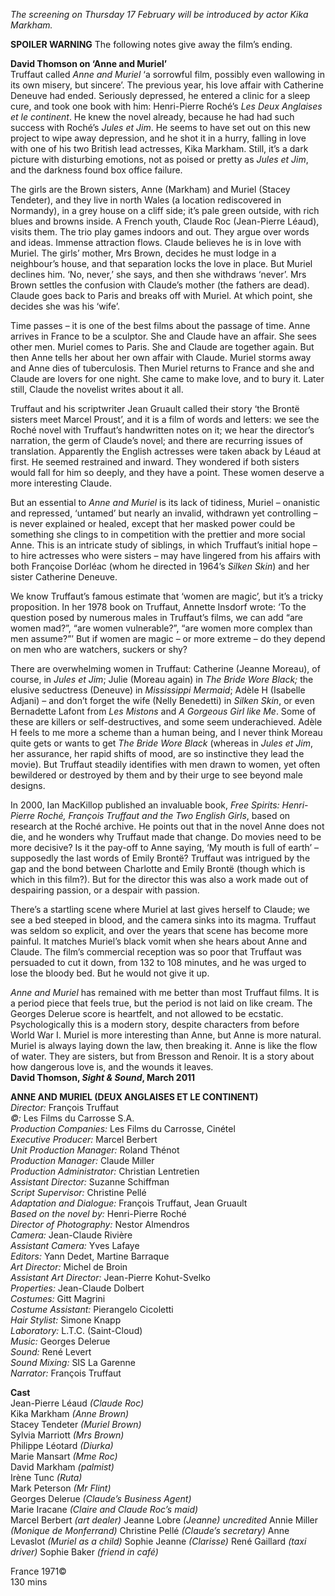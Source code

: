 
_The screening on Thursday 17 February will be introduced by actor Kika Markham._

**SPOILER WARNING** The following notes give away the film’s ending.

**David Thomson on ‘Anne and Muriel’**<br>
Truffaut called _Anne and Muriel_ ‘a sorrowful film, possibly even wallowing in its own misery, but sincere’. The previous year, his love affair with Catherine Deneuve had ended. Seriously depressed, he entered a clinic for a sleep cure, and took one book with him: Henri-Pierre Roché’s _Les Deux_ _Anglaises et le continent_. He knew the novel already, because he had had such success with Roché’s _Jules et Jim_. He seems to have set out on this new project to wipe away depression, and he shot it in a hurry, falling in love with one of his two British lead actresses, Kika Markham. Still, it’s a dark picture with disturbing emotions, not as poised or pretty as _Jules et Jim_, and the darkness found box office failure.

The girls are the Brown sisters, Anne (Markham) and Muriel (Stacey Tendeter), and they live in north Wales (a location rediscovered in Normandy), in a grey house on a cliff side; it’s pale green outside, with rich blues and browns inside. A French youth, Claude Roc (Jean-Pierre Léaud), visits them. The trio play games indoors and out. They argue over words and ideas. Immense attraction flows. Claude believes he is in love with Muriel. The girls’ mother, Mrs Brown, decides he must lodge in a neighbour’s house, and that separation locks the love in place. But Muriel declines him. ‘No, never,’ she says, and then she withdraws ‘never’. Mrs Brown settles the confusion with Claude’s mother (the fathers are dead). Claude goes back to Paris and breaks off with Muriel. At which point, she decides she was his ‘wife’.

Time passes – it is one of the best films about the passage of time. Anne arrives in France to be a sculptor. She and Claude have an affair. She sees other men. Muriel comes to Paris. She and Claude are together again. But then Anne tells her about her own affair with Claude. Muriel storms away and Anne dies of tuberculosis. Then Muriel returns to France and she and Claude are lovers for one night. She came to make love, and to bury it. Later still, Claude the novelist writes about it all.

Truffaut and his scriptwriter Jean Gruault called their story ‘the Brontë sisters meet Marcel Proust’, and it is a film of words and letters: we see the Roché novel with Truffaut’s handwritten notes on it; we hear the director’s narration, the germ of Claude’s novel; and there are recurring issues of translation. Apparently the English actresses were taken aback by Léaud at first. He seemed restrained and inward. They wondered if both sisters would fall for him so deeply, and they have a point. These women deserve a more interesting Claude.

But an essential to _Anne and Muriel_ is its lack of tidiness, Muriel – onanistic and repressed, ‘untamed’ but nearly an invalid, withdrawn yet controlling – is never explained or healed, except that her masked power could be something she clings to in competition with the prettier and more social Anne. This is an intricate study of siblings, in which Truffaut’s initial hope – to hire actresses who were sisters – may have lingered from his affairs with both Françoise Dorléac (whom he directed in 1964’s _Silken Skin_) and her sister Catherine Deneuve.

We know Truffaut’s famous estimate that ‘women are magic’, but it’s a tricky proposition. In her 1978 book on Truffaut, Annette Insdorf wrote: ‘To the question posed by numerous males in Truffaut’s films, we can add “are women mad?”, “are women vulnerable?”, “are women more complex than men assume?”’ But if women are magic – or more extreme – do they depend on men who are watchers, suckers or shy?

There are overwhelming women in Truffaut: Catherine (Jeanne Moreau), of course, in _Jules et Jim_; Julie (Moreau again) in _The Bride Wore Black;_ the elusive seductress (Deneuve) in _Mississippi Mermaid_; Adèle H (Isabelle Adjani) – and don’t forget the wife (Nelly Benedetti) in _Silken Skin_, or even Bernadette Lafont from _Les Mistons_ and _A Gorgeous Girl like Me_. Some of these are killers or self-destructives, and some seem underachieved. Adèle H feels to me more a scheme than a human being, and I never think Moreau quite gets or wants to get _The Bride Wore Black_ (whereas in _Jules et Jim_, her assurance, her rapid shifts of mood, are so instinctive they lead the movie). But Truffaut steadily identifies with men drawn to women, yet often bewildered or destroyed by them and by their urge to see beyond male designs.

In 2000, Ian MacKillop published an invaluable book, _Free Spirits: Henri-Pierre Roché, François Truffaut and the Two English Girls_, based on research at the Roché archive. He points out that in the novel Anne does not die, and he wonders why Truffaut made that change. Do movies need to be more decisive? Is it the pay-off to Anne saying, ‘My mouth is full of earth’ – supposedly the last words of Emily Brontë? Truffaut was intrigued by the gap and the bond between Charlotte and Emily Brontë (though which is which in this film?). But for the director this was also a work made out of despairing passion, or a despair with passion.

There’s a startling scene where Muriel at last gives herself to Claude; we see a bed steeped in blood, and the camera sinks into its magma. Truffaut was seldom so explicit, and over the years that scene has become more painful. It matches Muriel’s black vomit when she hears about Anne and Claude. The film’s commercial reception was so poor that Truffaut was persuaded to cut it down, from 132 to 108 minutes, and he was urged to lose the bloody bed. But he would not give it up.

_Anne and Muriel_ has remained with me better than most Truffaut films. It is a period piece that feels true, but the period is not laid on like cream. The Georges Delerue score is heartfelt, and not allowed to be ecstatic. Psychologically this is a modern story, despite characters from before World War I. Muriel is more interesting than Anne, but Anne is more natural. Muriel is always laying down the law, then breaking it. Anne is like the flow of water. They are sisters, but from Bresson and Renoir. It is a story about how dangerous love is, and the wounds it leaves.<br>
**David Thomson, _Sight & Sound_, March 2011**<br>

**ANNE AND MURIEL (DEUX ANGLAISES ET LE CONTINENT)**<br>
_Director:_ François Truffaut<br>
_©:_ Les Films du Carrosse S.A.<br>
_Production Companies:_ Les Films du Carrosse, Cinétel<br>
_Executive Producer:_ Marcel Berbert<br>
_Unit Production Manager:_ Roland Thénot<br>
_Production Manager:_ Claude Miller<br>
_Production Administrator:_ Christian Lentretien<br>
_Assistant Director:_ Suzanne Schiffman<br>
_Script Supervisor:_ Christine Pellé<br>
_Adaptation and Dialogue:_ François Truffaut, Jean Gruault<br>
_Based on the novel by:_ Henri-Pierre Roché<br>
_Director of Photography:_ Nestor Almendros<br>
_Camera:_ Jean-Claude Rivière<br>
_Assistant Camera:_ Yves Lafaye<br>
_Editors:_ Yann Dedet, Martine Barraque<br>
_Art Director:_ Michel de Broin<br>
_Assistant Art Director:_ Jean-Pierre Kohut-Svelko<br>
_Properties:_ Jean-Claude Dolbert<br>
_Costumes:_ Gitt Magrini<br>
_Costume Assistant:_ Pierangelo Cicoletti<br>
_Hair Stylist:_ Simone Knapp<br>
_Laboratory:_ L.T.C. (Saint-Cloud)<br>
_Music:_ Georges Delerue<br>
_Sound:_ René Levert<br>
_Sound Mixing:_ SIS La Garenne<br>
_Narrator:_ François Truffaut<br>

**Cast**<br>
Jean-Pierre Léaud _(Claude Roc)_<br>
Kika Markham _(Anne Brown)_<br>
Stacey Tendeter _(Muriel Brown)_<br>
Sylvia Marriott _(Mrs Brown)_<br>
Philippe Léotard _(Diurka)_<br>
Marie Mansart _(Mme Roc)_<br>
David Markham _(palmist)_<br>
Irène Tunc _(Ruta)_<br>
Mark Peterson _(Mr Flint)_<br>
Georges Delerue _(Claude’s Business Agent)_<br>
Marie Iracane _(Claire and Claude Roc’s maid)_<br>
Marcel Berbert _(art dealer)_
Jeanne Lobre _(Jeanne)_
_uncredited_
Annie Miller _(Monique de Monferrand)_
Christine Pellé _(Claude’s secretary)_
Anne Levaslot _(Muriel as a child)_
Sophie Jeanne _(Clarisse)_
René Gaillard _(taxi driver)_
Sophie Baker _(friend in café)_

France 1971©<br>
130 mins<br>
<!--stackedit_data:
eyJoaXN0b3J5IjpbLTEyODQzNTY1MzBdfQ==
-->